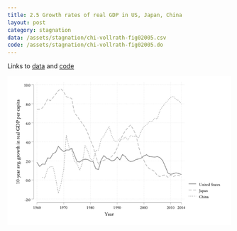 ```yaml
---
title: 2.5 Growth rates of real GDP in US, Japan, China
layout: post
category: stagnation
data: /assets/stagnation/chi-vollrath-fig02005.csv
code: /assets/stagnation/chi-vollrath-fig02005.do
---
```


Links to [data](/assets/stagnation/chi-vollrath-fig02005.csv) and [code](/assets/stagnation/chi-vollrath-fig02005.do) 

![2.5 Growth rates of real GDP in US, Japan, China](/assets/stagnation/chi-vollrath-fig02005.png)
